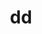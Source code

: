 ---
title: dd
description: Calculos justificativos para estudios, informes y proyectos de Instalaciones Fotovoltaicas
---